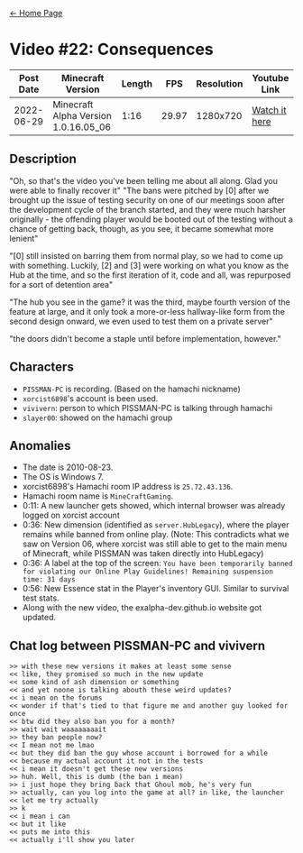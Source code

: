 [← Home Page](../README.md#2-videos)

# Video #22: Consequences
| Post Date  | Minecraft Version                     | Length   | FPS     | Resolution | Youtube Link      |
| ---------  | ------------------------------------- | -------- | ------- | ---------  | ----------------- |
| 2022-06-29 | Minecraft Alpha Version 1.0.16.05_06  | 1:16  | 29.97   | 1280x720   | [Watch it here](https://www.youtube.com/watch?v=5ju7V8J4V98) |

## Description
"Oh, so that's the video you've been telling me about all along. Glad you were able to finally recover it"
"The bans were pitched by [0] after we brought up the issue of testing security on one of our meetings soon after the development cycle of the branch started, and they were much harsher originally - the offending player would be booted out of the testing without a chance of getting back, though, as you see, it became somewhat more lenient"

"[0] still insisted on barring them from normal play, so we had to come up with something. Luckily, [2] and [3] were working on what you know as the Hub at the time, and so the first iteration of it, code and all, was repurposed for a sort of detention area"

"The hub you see in the game? it was the third, maybe fourth version of the feature at large, and it only took a more-or-less hallway-like form from the second design onward, we even used to test them on a private server"

"the doors didn't become a staple until before implementation, however."

## Characters
* `PISSMAN-PC` is recording. (Based on the hamachi nickname)
* `xorcist6898`'s account is been used.
* `vivivern`: person to which PISSMAN-PC is talking through hamachi
* `slayer00`: showed on the hamachi group

## Anomalies
* The date is 2010-08-23.
* The OS is Windows 7.
* xorcist6898's Hamachi room IP address is `25.72.43.136`.
* Hamachi room name is `MineCraftGaming`.
* 0:11: A new launcher gets showed, which internal browser was already logged on xorcist account
* 0:36: New dimension (identified as `server.HubLegacy`), where the player remains while banned from online play. (Note: This contradicts what we saw on Version 06, where xorcist was still able to get to the main menu of Minecraft, while PISSMAN was taken directly into HubLegacy)
* 0:36: A label at the top of the screen: `You have been temporarily banned for violating our Online Play Guidelines! Remaining suspension time: 31 days`
* 0:56: New Essence stat in the Player's inventory GUI. Similar to survival test stats.
* Along with the new video, the exalpha-dev.github.io website got updated.

## Chat log between PISSMAN-PC and vivivern

```
>> with these new versions it makes at least some sense
<< like, they promised so much in the new update
<< some kind of ash dimension or something
<< and yet noone is talking abouth these weird updates?
<< i mean on the forums
<< wonder if that's tied to that figure me and another guy looked for once
<< btw did they also ban you for a month?
>> wait wait waaaaaaaait
>> they ban people now?
<< I mean not me lmao
<< but they did ban the guy whose account i borrowed for a while
<< because my actual account it not in the tests
<< i mean it doesn't get these new versions
>> huh. Well, this is dumb (the ban i mean)
>> i just hope they bring back that Ghoul mob, he's very fun
>> actually, can you log into the game at all? in like, the launcher
<< let me try actually
>> k 
<< i mean i can
<< but it like
<< puts me into this
<< actually i'll show you later
```
